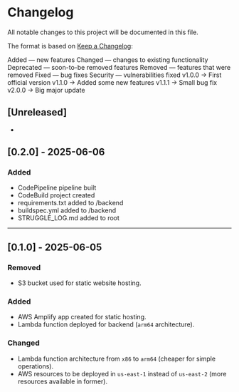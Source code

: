 # Changelog

All notable changes to this project will be documented in this file.

The format is based on [Keep a Changelog](https://keepachangelog.com/en/1.0.0/):

Added — new features
Changed — changes to existing functionality
Deprecated — soon-to-be removed features
Removed — features that were removed
Fixed — bug fixes
Security — vulnerabilities fixed
v1.0.0 → First official version
v1.1.0 → Added some new features
v1.1.1 → Small bug fix
v2.0.0 → Big major update


## [Unreleased]
- 


## [0.2.0] - 2025-06-06

### Added
- CodePipeline pipeline built
- CodeBuild project created
- requirements.txt added to /backend
- buildspec.yml added to /backend
- STRUGGLE_LOG.md added to root


---

## [0.1.0] - 2025-06-05
### Removed
- S3 bucket used for static website hosting.

### Added
- AWS Amplify app created for static hosting.
- Lambda function deployed for backend (`arm64` architecture).

### Changed
- Lambda function architecture from `x86` to `arm64` (cheaper for simple operations).
- AWS resources to be deployed in `us-east-1` instead of `us-east-2` (more resources available in former).


